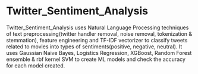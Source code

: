 # Twitter_Sentiment_Analysis
Twitter_Sentiment_Analysis uses Natural Language Processing techniques of text preprocessing(twitter handler removal, noise removal, tokenization & stemmation), feature engineering and TF-IDF vectorizer to classify tweets related to movies into types of sentiments(positive, negative, neutral). It uses Gaussian Naive Bayes, Logistics Regression, XGBoost, Random Forest ensemble & rbf kernel SVM to create ML models and check the accuracy for each model created.
